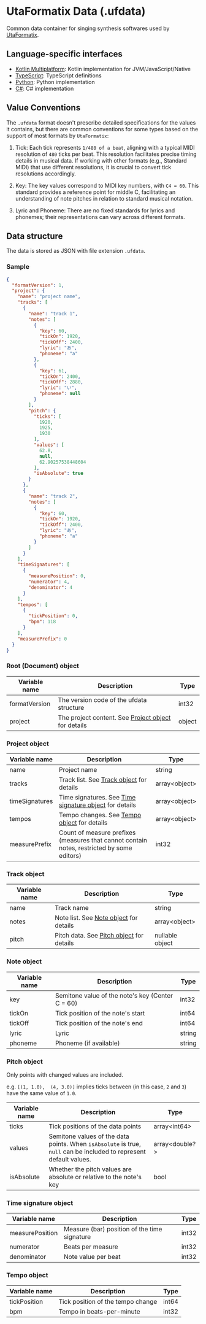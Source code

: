 # UtaFormatix Data (.ufdata)

Common data container for singing synthesis softwares used by [UtaFormatix](https://github.com/sdercolin/utaformatix3).

## Language-specific interfaces

- [Kotlin Multiplatform](lib/kotlin-mpp): Kotlin implementation for JVM/JavaScript/Native
- [TypeScript](lib/typescript): TypeScript definitions
- [Python](lib/python): Python implementation
- [C#](lib/csharp): C# implementation

## Value Conventions

The `.ufdata` format doesn't prescribe detailed specifications for the values it contains, but there are common conventions for some types based on the support of most formats by `UtaFormatix`:

1. Tick: Each tick represents `1/480 of a beat`, aligning with a typical MIDI resolution of `480` ticks per beat. This resolution facilitates precise timing details in musical data. If working with other formats (e.g., Standard MIDI) that use different resolutions, it is crucial to convert tick resolutions accordingly.

2. Key: The key values correspond to MIDI key numbers, with `C4 = 60`. This standard provides a reference point for middle C, facilitating an understanding of note pitches in relation to standard musical notation.

3. Lyric and Phoneme: There are no fixed standards for lyrics and phonemes; their representations can vary across different formats.

## Data structure

The data is stored as JSON with file extension `.ufdata`.

### Sample

```json
{
  "formatVersion": 1,
  "project": {
    "name": "project name",
    "tracks": [
      {
        "name": "track 1",
        "notes": [
          {
            "key": 60,
            "tickOn": 1920,
            "tickOff": 2400,
            "lyric": "あ",
            "phoneme": "a"
          },
          {
            "key": 61,
            "tickOn": 2400,
            "tickOff": 2880,
            "lyric": "い",
            "phoneme": null
          }
        ],
        "pitch": {
          "ticks": [
            1920,
            1925,
            1930
          ],
          "values": [
            62.8,
            null,
            62.90257538448604
          ],
          "isAbsolute": true
        }
      },
      {
        "name": "track 2",
        "notes": [
          {
            "key": 60,
            "tickOn": 1920,
            "tickOff": 2400,
            "lyric": "あ",
            "phoneme": "a"
          }
        ]
      }
    ],
    "timeSignatures": [
      {
        "measurePosition": 0,
        "numerator": 4,
        "denominator": 4
      }
    ],
    "tempos": [
      {
        "tickPosition": 0,
        "bpm": 118
      }
    ],
    "measurePrefix": 0
  }
}
```

### Root (Document) object

| Variable name | Description                                                            | Type   | 
|---------------|------------------------------------------------------------------------|--------|
| formatVersion | The version code of the ufdata structure                               | int32  |
| project       | The project content. See [Project object](#project-object) for details | object |

### Project object

| Variable name  | Description                                                                                | Type           |
|----------------|--------------------------------------------------------------------------------------------|----------------|
| name           | Project name                                                                               | string         |
| tracks         | Track list. See [Track object](#track-object) for details                                  | array\<object> |
| timeSignatures | Time signatures. See [Time signature object](#time-signature-object) for details           | array\<object> |
| tempos         | Tempo changes. See [Tempo object](#tempo-object) for details                               | array\<object> |
| measurePrefix  | Count of measure prefixes (measures that cannot contain notes, restricted by some editors) | int32          |

### Track object

| Variable name | Description                                               | Type            | 
|---------------|-----------------------------------------------------------|-----------------|
| name          | Track name                                                | string          |
| notes         | Note list. See [Note object](#note-object) for details    | array\<object>  |
| pitch         | Pitch data. See [Pitch object](#pitch-object) for details | nullable object |

### Note object

| Variable name | Description                                      | Type   |
|---------------|--------------------------------------------------|--------|
| key           | Semitone value of the note's key (Center C = 60) | int32  |
| tickOn        | Tick position of the note's start                | int64  |
| tickOff       | Tick position of the note's end                  | int64  |
| lyric         | Lyric                                            | string |
| phoneme       | Phoneme (if available)                           | string |

### Pitch object

Only points with changed values are included.

e.g. `[(1, 1.0),  (4, 3.0)]` implies ticks between (in this case, `2` and `3`) have the same value of `1.0`.

| Variable name | Description                                                                                                        | Type            |
|---------------|--------------------------------------------------------------------------------------------------------------------|-----------------|
| ticks         | Tick positions of the data points                                                                                  | array\<int64>   |
| values        | Semitone values of the data points. When `isAbsolute` is true, `null` can be included to represent default values. | array\<double?> |
| isAbsolute    | Whether the pitch values are absolute or relative to the note's key                                                | bool            |

### Time signature object

| Variable name   | Description                                  | Type  |
|-----------------|----------------------------------------------|-------|
| measurePosition | Measure (bar) position of the time signature | int32 |
| numerator       | Beats per measure                            | int32 |
| denominator     | Note value per beat                          | int32 |

### Tempo object

| Variable name | Description                       | Type  |
|---------------|-----------------------------------|-------|
| tickPosition  | Tick position of the tempo change | int64 |
| bpm           | Tempo in beats-per-minute         | int32 |
